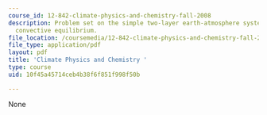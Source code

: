 ```yaml
---
course_id: 12-842-climate-physics-and-chemistry-fall-2008
description: Problem set on the simple two-layer earth-atmosphere system in radiative
  convective equilibrium.
file_location: /coursemedia/12-842-climate-physics-and-chemistry-fall-2008/10f45a45714ceb4b38f6f851f998f50b_hw2.pdf
file_type: application/pdf
layout: pdf
title: 'Climate Physics and Chemistry '
type: course
uid: 10f45a45714ceb4b38f6f851f998f50b

---
```

None
